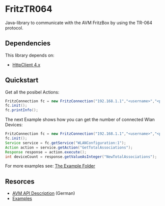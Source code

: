 # FritzTR064

Java-library to communicate with the AVM FritzBox by using the TR-064 protocol.

## Dependencies

This library depends on:

* [HttpClient 4.x](https://hc.apache.org/httpcomponents-client-4.4.x/logging.html)

## Quickstart

Get all the posibel Actions:

```java
FritzConnection fc = new FritzConnection("192.168.1.1","<username>","<password>");
fc.init();
fc.printInfo();
```
The next Example shows how you can get the number of connected Wlan Devices:
```java
FritzConnection fc = new FritzConnection("192.168.1.1","<username>","<password>");
fc.init();
Service service = fc.getService("WLANConfiguration:1");
Action action = service.getAction("GetTotalAssociations");
Response response = action.execute();
int deviceCount = response.getValueAsInteger("NewTotalAssociations");

```
For more examples see: [The Example Folder](https://github.com/mirthas/FritzTR064/tree/master/examples)

## Resorces
* [AVM API Description](http://avm.de/service/schnittstellen/) (German)
* [Examples](https://github.com/mirthas/FritzTR064/tree/master/examples)
